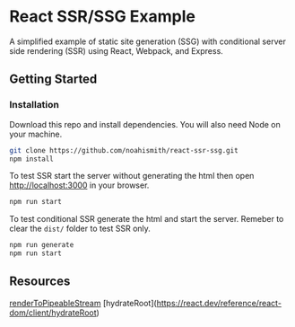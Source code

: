 # React SSR/SSG Example

A simplified example of static site generation (SSG) with conditional server side rendering (SSR) using React, Webpack, and Express.

## Getting Started

### Installation

Download this repo and install dependencies. You will also need Node on your machine.

```sh
git clone https://github.com/noahismith/react-ssr-ssg.git
npm install
```

To test SSR start the server without generating the html then open [http://localhost:3000](http://localhost:3000) in your browser.

```sh
npm run start
```

To test conditional SSR generate the html and start the server. Remeber to clear the `dist/` folder to test SSR only.

```sh
npm run generate
npm run start
```

## Resources

[renderToPipeableStream](https://react.dev/reference/react-dom/server/renderToPipeableStream) \[hydrateRoot](https://react.dev/reference/react-dom/client/hydrateRoot)
